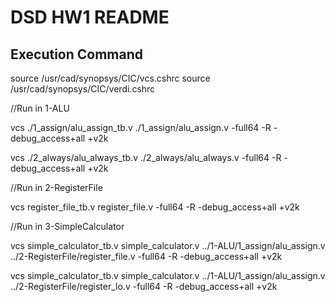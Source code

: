 # DSD HW1 README

## Execution Command

source /usr/cad/synopsys/CIC/vcs.cshrc
source /usr/cad/synopsys/CIC/verdi.cshrc

//Run in 1-ALU

vcs ./1_assign/alu_assign_tb.v ./1_assign/alu_assign.v -full64 -R -debug_access+all +v2k

vcs ./2_always/alu_always_tb.v ./2_always/alu_always.v -full64 -R -debug_access+all +v2k 

//Run in 2-RegisterFile

vcs register_file_tb.v register_file.v -full64 -R -debug_access+all +v2k

//Run in 3-SimpleCalculator

vcs simple_calculator_tb.v simple_calculator.v ../1-ALU/1_assign/alu_assign.v ../2-RegisterFile/register_file.v -full64 -R -debug_access+all +v2k 

vcs simple_calculator_tb.v simple_calculator.v ../1-ALU/1_assign/alu_assign.v ../2-RegisterFile/register_lo.v -full64 -R -debug_access+all +v2k 